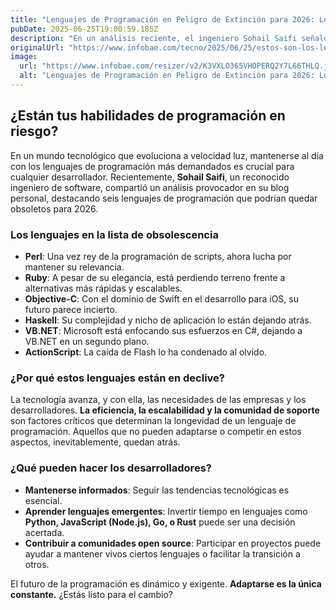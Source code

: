 ```yaml
---
title: "Lenguajes de Programación en Peligro de Extinción para 2026: Lo que los Desarrolladores Deben Saber"
pubDate: 2025-06-25T19:00:59.185Z
description: "En un análisis reciente, el ingeniero Sohail Saifi señaló que tecnologías como Perl, Ruby y Objective-C enfrentan un descenso sostenido en uso, soporte y relevancia frente al avance de entornos más modernos"
originalUrl: "https://www.infobae.com/tecno/2025/06/25/estos-son-los-lenguajes-de-programacion-que-quedan-obsoletos-para-2026-segun-experto-en-software/"
image:
  url: "https://www.infobae.com/resizer/v2/K3VXLO365VHOPERQ2Y7L66THLQ.jpg?auth=97b5849c5c799a6a31df1185a9d6a5ea9cb9a17c07a280f710ec36f54464a70c&smart=true&width=1200&height=630&quality=85"
  alt: "Lenguajes de Programación en Peligro de Extinción para 2026: Lo que los Desarrolladores Deben Saber"
---
```


## ¿Están tus habilidades de programación en riesgo?

En un mundo tecnológico que evoluciona a velocidad luz, mantenerse al día con los lenguajes de programación más demandados es crucial para cualquier desarrollador. Recientemente, **Sohail Saifi**, un reconocido ingeniero de software, compartió un análisis provocador en su blog personal, destacando seis lenguajes de programación que podrían quedar obsoletos para 2026.

### Los lenguajes en la lista de obsolescencia

- **Perl**: Una vez rey de la programación de scripts, ahora lucha por mantener su relevancia.
- **Ruby**: A pesar de su elegancia, está perdiendo terreno frente a alternativas más rápidas y escalables.
- **Objective-C**: Con el dominio de Swift en el desarrollo para iOS, su futuro parece incierto.
- **Haskell**: Su complejidad y nicho de aplicación lo están dejando atrás.
- **VB.NET**: Microsoft está enfocando sus esfuerzos en C#, dejando a VB.NET en un segundo plano.
- **ActionScript**: La caída de Flash lo ha condenado al olvido.

### ¿Por qué estos lenguajes están en declive?

La tecnología avanza, y con ella, las necesidades de las empresas y los desarrolladores. **La eficiencia, la escalabilidad y la comunidad de soporte** son factores críticos que determinan la longevidad de un lenguaje de programación. Aquellos que no pueden adaptarse o competir en estos aspectos, inevitablemente, quedan atrás.

### ¿Qué pueden hacer los desarrolladores?

- **Mantenerse informados**: Seguir las tendencias tecnológicas es esencial.
- **Aprender lenguajes emergentes**: Invertir tiempo en lenguajes como **Python, JavaScript (Node.js), Go, o Rust** puede ser una decisión acertada.
- **Contribuir a comunidades open source**: Participar en proyectos puede ayudar a mantener vivos ciertos lenguajes o facilitar la transición a otros.

El futuro de la programación es dinámico y exigente. **Adaptarse es la única constante.** ¿Estás listo para el cambio?